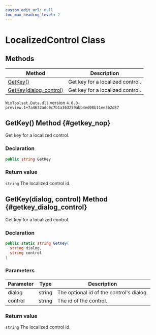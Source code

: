 ```yaml
---
custom_edit_url: null
toc_max_heading_level: 2
---
```

# LocalizedControl Class

## Methods
| Method | Description |
| ------ | ----------- |
| [GetKey()](#getkey_nop) | Get key for a localized control. |
| [GetKey(dialog, control)](#getkey_dialog_control) | Get key for a localized control. |
`WixToolset.Data.dll` version `4.0.0-preview.1+7a4632adc0c7b1a363259abb4ed08b11ee3b2d87`
## GetKey() Method {#getkey_nop}
Get key for a localized control.
### Declaration
```cs
public string GetKey
```
### Return value
`string` The localized control id.
## GetKey(dialog, control) Method {#getkey_dialog_control}
Get key for a localized control.
### Declaration
```cs
public static string GetKey(
  string dialog,
  string control
)
```
### Parameters
| Parameter | Type | Description |
| --------- | ---- | ----------- |
| dialog | string | The optional id of the control's dialog. |
| control | string | The id of the control. |
### Return value
`string` The localized control id.
